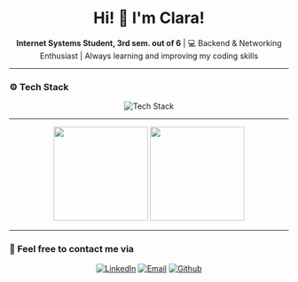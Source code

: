 <h1 align="center">Hi! 👋 I'm <strong>Clara!</strong></h1>
<p align="center">
  <strong>Internet Systems Student, 3rd sem. out of 6</strong> | 💻 Backend & Networking Enthusiast | Always learning and improving my coding skills </p>
  
  ---
  
### ⚙ Tech Stack  
<p align="center">
  <img src="https://skillicons.dev/icons?i=python,java,django,figma,cs,nextjs,tailwindcss,cpp,flask,js,mysql,react,linux&theme=light" alt="Tech Stack" />
</p>

---
 
<p align="center">
  <img height="170" src="https://github-readme-stats.vercel.app/api?username=oiclai&show_icons=true&theme=compact" />
  <img height="170" src="https://github-readme-stats.vercel.app/api/top-langs/?username=oiclai&layout=compact" />
</p>

---

### 📲 Feel free to contact me via
<p align="center">
  <a href="https://linkedin.com/in/clara-nunes-de-alcantara/"><img src="https://skillicons.dev/icons?i=linkedin&theme=light" alt="LinkedIn"/></a>
  <a href="mailto:clarabpnalcantara@gmail.com"><img src="https://skillicons.dev/icons?i=gmail&theme=light" alt="Email"/></a>
  <a href="https://github.com/oiclai"><img src="https://skillicons.dev/icons?i=github&theme=light" alt="Github"/></a>
</p>
